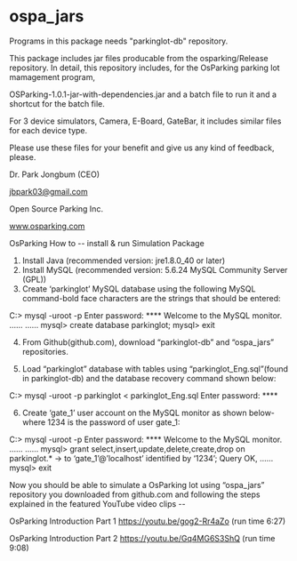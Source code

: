 # ospa_jars

Programs in this package needs "parkinglot-db" repository.

This package includes jar files producable from the osparking/Release repository.  In detail, this repository includes, for the OsParking parking lot mamagement program,

OSParking-1.0.1-jar-with-dependencies.jar
and a batch file to run it and a shortcut for the batch file.

For 3 device simulators, Camera, E-Board, GateBar, it includes similar files for each device type.

Please use these files for your benefit and give us any kind of feedback, please.

Dr. Park Jongbum (CEO)

jbpark03@gmail.com

Open Source Parking Inc.

www.osparking.com

OsParking How to -- install & run Simulation Package

1. Install Java (recommended version: jre1.8.0_40 or later)
2. Install MySQL (recommended version: 5.6.24 MySQL Community Server (GPL))
3. Create ‘parkinglot’ MySQL database using the following MySQL command-bold face characters are the strings that should be entered:

C:\> mysql  -uroot  -p
Enter password: ****
Welcome to the MySQL monitor. ……
……
mysql> create  database  parkinglot;
mysql> exit

4. From Github(github.com), download “parkinglot-db” and “ospa_jars” repositories.

5. Load “parkinglot” database with tables using “parkinglot_Eng.sql”(found in parkinglot-db) and the database recovery command shown below:

C:\> mysql  -uroot  -p  parkinglot  <  parkinglot_Eng.sql
Enter password: ****

6. Create ‘gate_1’ user account on the MySQL monitor as shown below-where 1234 is the password of user gate_1:

C:\> mysql  -uroot  -p
Enter password: ****
Welcome to the MySQL monitor. ……
……
mysql> grant select,insert,update,delete,create,drop on parkinglot.*
        -> to ‘gate_1’@’localhost’ identified by ‘1234’;
Query OK, ……
mysql> exit

Now you should be able to simulate a OsParking lot using “ospa_jars” repository you downloaded from github.com and following the steps explained in the featured YouTube video clips --

OsParking Introduction Part 1
https://youtu.be/gog2-Rr4aZo (run time 6:27)

OsParking Introduction Part 2
https://youtu.be/Gq4MG6S3ShQ (run time 9:08)
